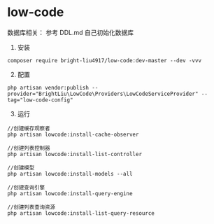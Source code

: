 # low-code

数据库相关：
参考 DDL.md 自己初始化数据库

1. 安装
```text
composer require bright-liu4917/low-code:dev-master --dev -vvv
```
2. 配置
```text
php artisan vendor:publish --provider="BrightLiu\LowCode\Providers\LowCodeServiceProvider" --tag="low-code-config"
```
3. 运行
```text
//创建缓存观察者
php artisan lowcode:install-cache-observer 

//创建列表控制器
php artisan lowcode:install-list-controller

//创建模型
php artisan lowcode:install-models --all

//创建查询引擎
php artisan lowcode:install-query-engine

//创建列表查询资源
php artisan lowcode:install-list-query-resource
```
